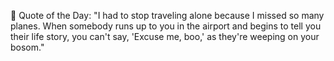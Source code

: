 <!-- start quote -->
💬 Quote of the Day: "I had to stop traveling alone because I missed so many planes. When somebody runs up to you in the airport and begins to tell you their life story, you can't say, 'Excuse me, boo,' as they're weeping on your bosom."
<!-- end quote -->